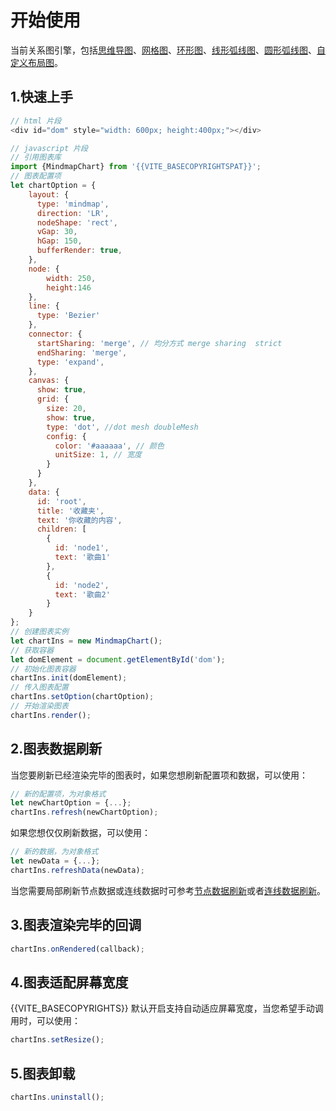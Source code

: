 # 开始使用
当前关系图引擎，包括<a href='./MindmapChart' target="_top">思维导图</a>、<a href='./GridChart' target="_top">网格图</a>、<a href='./CircleChart' target="_top">环形图</a>、<a href='./LinearArcChart' target="_top">线形弧线图</a>、<a href='./CircleArcChart' target="_top">圆形弧线图</a>、<a href='./CustomizeChart' target="_top">自定义布局图</a>。
## 1.快速上手
```javascript
// html 片段
<div id="dom" style="width: 600px; height:400px;"></div>
```
```javascript
// javascript 片段
// 引用图表库
import {MindmapChart} from '{{VITE_BASECOPYRIGHTSPAT}}';
// 图表配置项
let chartOption = {
    layout: {
      type: 'mindmap',
      direction: 'LR',
      nodeShape: 'rect',
      vGap: 30,
      hGap: 150,
      bufferRender: true,
    },
    node: {
        width: 250,
        height:146
    },
    line: {
      type: 'Bezier'
    },
    connector: {
      startSharing: 'merge', // 均分方式 merge sharing  strict
      endSharing: 'merge',
      type: 'expand',
    },
    canvas: {
      show: true,
      grid: {
        size: 20,
        show: true,
        type: 'dot', //dot mesh doubleMesh
        config: {
          color: '#aaaaaa', // 颜色
          unitSize: 1, // 宽度
        }
      }
    },
    data: {
      id: 'root',
      title: '收藏夹',
      text: '你收藏的内容',
      children: [
        {
          id: 'node1',
          text: '歌曲1'
        },
        {
          id: 'node2',
          text: '歌曲2'
        }
    }
};
// 创建图表实例
let chartIns = new MindmapChart();
// 获取容器
let domElement = document.getElementById('dom');
// 初始化图表容器
chartIns.init(domElement);
// 传入图表配置
chartIns.setOption(chartOption);
// 开始渲染图表
chartIns.render();
```

## 2.图表数据刷新
当您要刷新已经渲染完毕的图表时，如果您想刷新配置项和数据，可以使用：
```javascript
// 新的配置项，为对象格式
let newChartOption = {...};
chartIns.refresh(newChartOption);
```
如果您想仅仅刷新数据，可以使用：
```javascript
// 新的数据，为对象格式
let newData = {...};
chartIns.refreshData(newData);
```
当您需要局部刷新节点数据或连线数据时可参考<a href='./NodeManager' target="_top">节点数据刷新</a>或者<a href='./LineOption' target="_top">连线数据刷新</a>。

## 3.图表渲染完毕的回调
```javascript
chartIns.onRendered(callback);
```

## 4.图表适配屏幕宽度
{{VITE_BASECOPYRIGHTS}} 默认开启支持自动适应屏幕宽度，当您希望手动调用时，可以使用：
```javascript
chartIns.setResize();
```

## 5.图表卸载
```javascript
chartIns.uninstall();
```